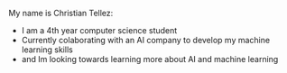 My name is Christian Tellez:
- I am a 4th year computer science student
- Currently colaborating with an AI company to develop my machine learning skills
- and Im looking towards learning more about AI and machine learning

